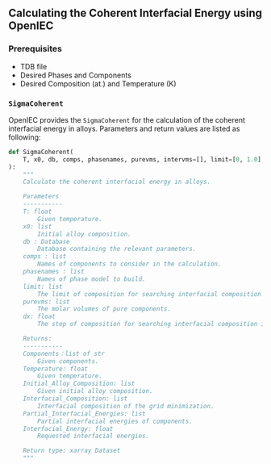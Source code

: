 ## Calculating the Coherent Interfacial Energy using OpenIEC

### Prerequisites

- TDB file
- Desired Phases and Components
- Desired Composition (at.) and Temperature (K)

### `SigmaCoherent`
OpenIEC provides the `SigmaCoherent` for the calculation of the coherent interfacial energy in alloys. Parameters and return values are listed as following:

```python
def SigmaCoherent(
    T, x0, db, comps, phasenames, purevms, intervms=[], limit=[0, 1.0], dx=0.01
):
    """
    Calculate the coherent interfacial energy in alloys.

    Parameters
    -----------
    T: float
        Given temperature.
    x0: list
        Initial alloy composition.
    db : Database
        Database containing the relevant parameters.
    comps : list
        Names of components to consider in the calculation.
    phasenames : list
        Names of phase model to build.    
    limit: list
        The limit of composition for searching interfacial composition in equilibrium.
    purevms: list
        The molar volumes of pure components.
    dx: float
        The step of composition for searching interfacial composition in equilibrium.

    Returns:   
    -----------
    Components：list of str
        Given components.
    Temperature: float
        Given temperature.
    Initial_Alloy_Composition: list
        Given initial alloy composition.
    Interfacial_Composition: list
        Interfacial composition of the grid minimization.
    Partial_Interfacial_Energies: list
        Partial interfacial energies of components.
    Interfacial_Energy: float    
        Requested interfacial energies.

    Return type: xarray Dataset
    """
```